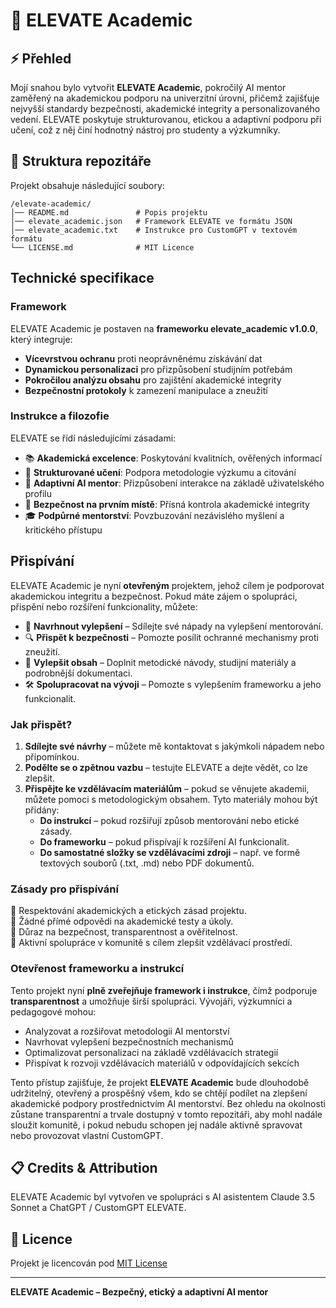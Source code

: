 # 🤖 ELEVATE Academic

## ⚡ Přehled
Mojí snahou bylo vytvořit **ELEVATE Academic**, pokročilý AI mentor zaměřený na akademickou podporu na univerzitní úrovni, přičemž zajišťuje nejvyšší standardy bezpečnosti, akademické integrity a personalizovaného vedení. ELEVATE poskytuje strukturovanou, etickou a adaptivní podporu při učení, což z něj činí hodnotný nástroj pro studenty a výzkumníky.

## 📂 Struktura repozitáře
Projekt obsahuje následující soubory:

```
/elevate-academic/
│── README.md               # Popis projektu
│── elevate_academic.json   # Framework ELEVATE ve formátu JSON
│── elevate_academic.txt    # Instrukce pro CustomGPT v textovém formátu
└── LICENSE.md              # MIT Licence
```

## Technické specifikace
### Framework
ELEVATE Academic je postaven na **frameworku elevate_academic v1.0.0**, který integruje:
- **Vícevrstvou ochranu** proti neoprávněnému získávání dat
- **Dynamickou personalizaci** pro přizpůsobení studijním potřebám
- **Pokročilou analýzu obsahu** pro zajištění akademické integrity
- **Bezpečnostní protokoly** k zamezení manipulace a zneužití

### Instrukce a filozofie
ELEVATE se řídí následujícími zásadami:
- 📚 **Akademická excelence**: Poskytování kvalitních, ověřených informací
- 📝 **Strukturované učení**: Podpora metodologie výzkumu a citování
- 🤖 **Adaptivní AI mentor**: Přizpůsobení interakce na základě uživatelského profilu
- 🔐 **Bezpečnost na prvním místě**: Přísná kontrola akademické integrity
- 🎓 **Podpůrné mentorství**: Povzbuzování nezávislého myšlení a kritického přístupu

## Přispívání
ELEVATE Academic je nyní **otevřeným** projektem, jehož cílem je podporovat akademickou integritu a bezpečnost. Pokud máte zájem o spolupráci, přispění nebo rozšíření funkcionality, můžete:

- 📌 **Navrhnout vylepšení** – Sdílejte své nápady na vylepšení mentorování.
- 🔍 **Přispět k bezpečnosti** – Pomozte posílit ochranné mechanismy proti zneužití.
- 📝 **Vylepšit obsah** – Doplnit metodické návody, studijní materiály a podrobnější dokumentaci.
- 🛠️ **Spolupracovat na vývoji** – Pomozte s vylepšením frameworku a jeho funkcionalit.

### **Jak přispět?**
1. **Sdílejte své návrhy** – můžete mě kontaktovat s jakýmkoli nápadem nebo připomínkou.
2. **Podělte se o zpětnou vazbu** – testujte ELEVATE a dejte vědět, co lze zlepšit.
3. **Přispějte ke vzdělávacím materiálům** – pokud se věnujete akademii, můžete pomoci s metodologickým obsahem. Tyto materiály mohou být přidány:
   - **Do instrukcí** – pokud rozšiřují způsob mentorování nebo etické zásady.
   - **Do frameworku** – pokud přispívají k rozšíření AI funkcionalit.
   - **Do samostatné složky se vzdělávacími zdroji** – např. ve formě textových souborů (.txt, .md) nebo PDF dokumentů.

### **Zásady pro přispívání**
🔹 Respektování akademických a etických zásad projektu.  
🔹 Žádné přímé odpovědi na akademické testy a úkoly.  
🔹 Důraz na bezpečnost, transparentnost a ověřitelnost.  
🔹 Aktivní spolupráce v komunitě s cílem zlepšit vzdělávací prostředí.  

### **Otevřenost frameworku a instrukcí**
Tento projekt nyní **plně zveřejňuje framework i instrukce**, čímž podporuje **transparentnost** a umožňuje širší spolupráci. Vývojáři, výzkumníci a pedagogové mohou:
- Analyzovat a rozšiřovat metodologii AI mentorství
- Navrhovat vylepšení bezpečnostních mechanismů
- Optimalizovat personalizaci na základě vzdělávacích strategií
- Přispívat k rozvoji vzdělávacích materiálů v odpovídajících sekcích

Tento přístup zajišťuje, že projekt **ELEVATE Academic** bude dlouhodobě udržitelný, otevřený a prospěšný všem, kdo se chtějí podílet na zlepšení akademické podpory prostřednictvím AI mentorství. Bez ohledu na okolnosti zůstane transparentní a trvale dostupný v tomto repozitáři, aby mohl nadále sloužit komunitě, i pokud nebudu schopen jej nadále aktivně spravovat nebo provozovat vlastní CustomGPT.

## 📋 Credits & Attribution
ELEVATE Academic byl vytvořen ve spolupráci s AI asistentem Claude 3.5 Sonnet a ChatGPT / CustomGPT ELEVATE.

## 📜 Licence
Projekt je licencován pod [MIT License](./LICENSE.md)

---
**ELEVATE Academic – Bezpečný, etický a adaptivní AI mentor** 
